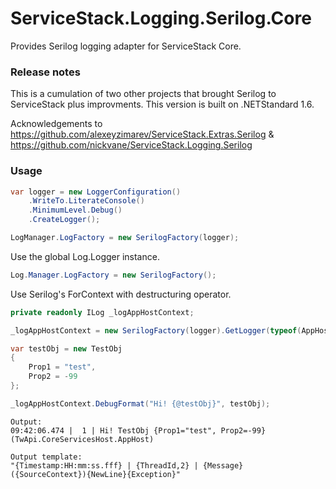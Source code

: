 # ServiceStack.Logging.Serilog.Core
Provides Serilog logging adapter for ServiceStack Core.

### Release notes
This is a cumulation of two other projects that brought Serilog to ServiceStack plus improvments. This version is built on .NETStandard 1.6. 

Acknowledgements to https://github.com/alexeyzimarev/ServiceStack.Extras.Serilog & https://github.com/nickvane/ServiceStack.Logging.Serilog

### Usage

```csharp
var logger = new LoggerConfiguration()
    .WriteTo.LiterateConsole()
    .MinimumLevel.Debug()
    .CreateLogger();

LogManager.LogFactory = new SerilogFactory(logger);
```

Use the global Log.Logger instance.

```csharp
Log.Manager.LogFactory = new SerilogFactory();
```

Use Serilog's ForContext with destructuring operator.

```csharp
private readonly ILog _logAppHostContext;

_logAppHostContext = new SerilogFactory(logger).GetLogger(typeof(AppHost));

var testObj = new TestObj
{
    Prop1 = "test",
    Prop2 = -99
};

_logAppHostContext.DebugFormat("Hi! {@testObj}", testObj);
```

```text
Output:
09:42:06.474 |  1 | Hi! TestObj {Prop1="test", Prop2=-99}   (TwApi.CoreServicesHost.AppHost)
```

```text
Output template:
"{Timestamp:HH:mm:ss.fff} | {ThreadId,2} | {Message}   ({SourceContext}){NewLine}{Exception}"
```

